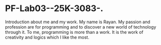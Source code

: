 # PF-Lab03--25K-3083-.
Introduction about me and my work.
My name is Rayan. My passion and profession are for programming and to discover a new world of technology through it. To me, programming is more than a work. It is the work of creativity and logics which I like the most.  
